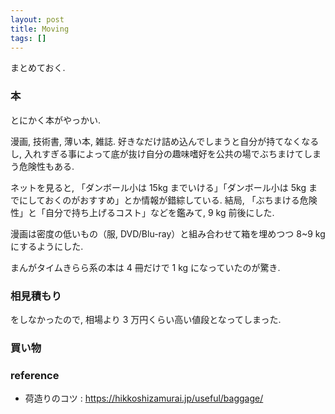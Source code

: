 ```yaml
---
layout: post
title: Moving
tags: []
---
```


まとめておく.

### 本

とにかく本がやっかい.

漫画, 技術書, 薄い本, 雑誌. 好きなだけ詰め込んでしまうと自分が持てなくなるし,
入れすぎる事によって底が抜け自分の趣味嗜好を公共の場でぶちまけてしまう危険性もある.

ネットを見ると, 「ダンボール小は 15kg までいける」「ダンボール小は 5kg までにしておくのがおすすめ」とか情報が錯綜している.
結局, 「ぶちまける危険性」と「自分で持ち上げるコスト」などを鑑みて, 9 kg 前後にした.

漫画は密度の低いもの（服, DVD/Blu-ray）と組み合わせて箱を埋めつつ 8~9 kg にするようにした.

まんがタイムきらら系の本は 4 冊だけで 1 kg になっていたのが驚き.

### 相見積もり

をしなかったので, 相場より 3 万円くらい高い値段となってしまった.

### 買い物


### reference

- 荷造りのコツ : https://hikkoshizamurai.jp/useful/baggage/
